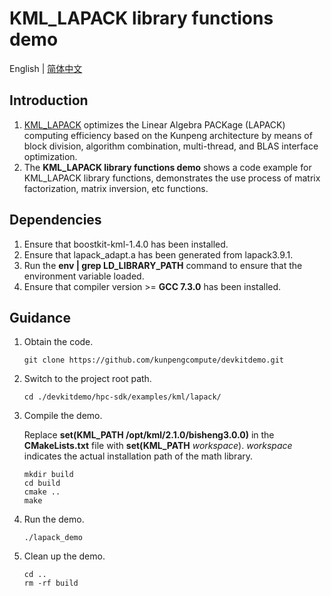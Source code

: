 # **KML_LAPACK library functions demo**

English | [简体中文](README.md)

## Introduction

1. [KML_LAPACK](https://www.hikunpeng.com/document/detail/en/kunpengaccel/math-lib/devg-kml/kunpengaccel_kml_16_0203.html)
   optimizes the Linear Algebra PACKage (LAPACK) computing efficiency based on the Kunpeng architecture by means of
   block division, algorithm combination, multi-thread, and BLAS interface optimization.
2. The **KML_LAPACK library functions demo** shows a code example for KML_LAPACK library functions, demonstrates the use process of matrix factorization, matrix inversion, etc functions.

## Dependencies

1. Ensure that boostkit-kml-1.4.0 has been installed.
2. Ensure that lapack_adapt.a has been generated from lapack3.9.1.
3. Run the **env | grep LD_LIBRARY_PATH** command to ensure that the environment variable loaded.
4. Ensure that compiler version >= **GCC 7.3.0** has been installed.

## Guidance

1. Obtain the code.

   ```shell
   git clone https://github.com/kunpengcompute/devkitdemo.git
   ```

2. Switch to the project root path.

   ```shell
   cd ./devkitdemo/hpc-sdk/examples/kml/lapack/
   ```

3. Compile the demo.

   Replace **set(KML_PATH /opt/kml/2.1.0/bisheng3.0.0)** in the **CMakeLists.txt** file with **set(KML_PATH** *workspace*). *workspace* indicates the actual installation path of the math library.

   ```shell
   mkdir build
   cd build
   cmake ..
   make
   ```

4. Run the demo.

   ```shell
   ./lapack_demo
   ```

5. Clean up the demo.

   ```shell
   cd ..
   rm -rf build
   ```